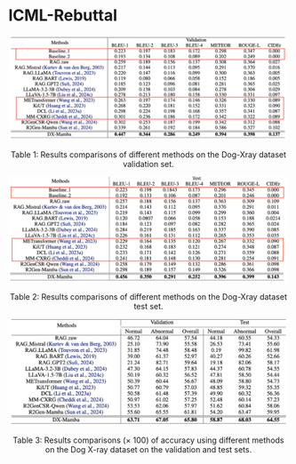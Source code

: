 # ICML-Rebuttal

<p align="center">
  <img src="Rebuttal figures/validation.png" alt=" Table 1: Results comparisons of different methods on the Dog-Xray dataset validation set.">
</p>
<p align="center">Table 1: Results comparisons of different methods on the Dog-Xray dataset validation set.</p>

<p align="center">
  <img src="Rebuttal figures/test.png" alt=" Table 2: Results comparisons of different methods on the Dog-Xray dataset test set.">
</p>
<p align="center">Table 2: Results comparisons of different methods on the Dog-Xray dataset test set.</p>

<p align="center">
  <img src="Rebuttal figures/accuracy.png" alt=" Table 3: Results comparisons (× 100) of accuracy using different methods on the Dog X-ray dataset on the validation and test sets.">
</p>
<p align="center">Table 3: Results comparisons (× 100) of accuracy using different methods on the Dog X-ray dataset on the validation and test sets.</p>
